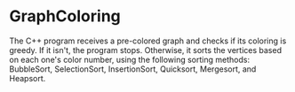 # GraphColoring

The C++ program receives a pre-colored graph and checks if its coloring is greedy. If it isn't, the program stops. Otherwise, it sorts the vertices based on each one's color number, using the following sorting methods: BubbleSort, SelectionSort, InsertionSort, Quicksort, Mergesort, and Heapsort.
